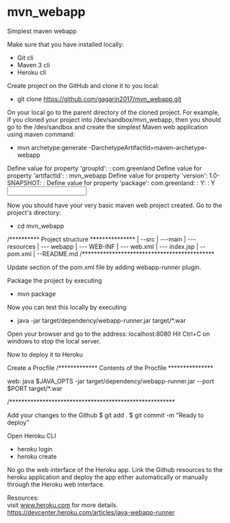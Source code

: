 # mvn_webapp
Simplest maven webapp

Make sure that you have installed locally:
* Git cli
* Maven 3 cli
* Heroku cli

Create project on the GitHub and clone it to you local:

* git clone https://github.com/gagarin2017/mvn_webapp.git

On your local go to the parent directory of the cloned project. For example, if you cloned your project into /dev/sandbox/mvn_webapp, then you should go to the /dev/sandbox and create the simplest Maven web application using maven command:

* mvn archetype:generate -DarchetypeArtifactId=maven-archetype-webapp

Define value for property 'groupId': : com.greenland
Define value for property 'artifactId': : mvn_webapp
Define value for property 'version':  1.0-SNAPSHOT: :    <just hit Enter here to keep the default value>
Define value for property 'package':  com.greenland: :	<just hit Enter here to keep the default value>
Y: : Y  	<input N here if you want to rekey the inputs above>

Now you should have your very basic maven web project created. Go to the project's directory:

* cd mvn_webapp

/********** Project structure ***************
|
--src
  |
  ---main
     |
     --- resources
     |
     --- webapp
     		|
     		--- WEB-INF
     				|
     				--- web.xml
     		|
     		--- index.jsp
|
--pom.xml
|
--README.md
/********************************************

Update <build> section of the pom.xml file by adding webapp-runner plugin.

Package the project by executing

* mvn package

Now you can test this locally by executing

* java -jar target/dependency/webapp-runner.jar target/*.war

Open your browser and go to the address: localhost:8080
Hit Ctrl+C on windows to stop the local server.

Now to deploy it to Heroku

Create a Procfile
/************* Contents of the Procfile ***************

web:    java $JAVA_OPTS -jar target/dependency/webapp-runner.jar --port $PORT target/*.war

/*******************************************************

Add your changes to the Github
$ git add .
$ git commit -m "Ready to deploy"

Open Heroku CLI

* heroku login
* heroku create

No go the web interface of the Heroku app. Link the Github resources to the heroku application and deploy the app either automatically or manually through the Heroku web interface.

Resources:<br>
  <t>visit www.heroku.com for more details.</t><br>
  <t>https://devcenter.heroku.com/articles/java-webapp-runner<t>
  

